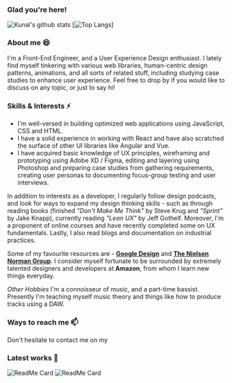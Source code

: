 ### Glad you're here!
![Kunal's github stats](https://github-readme-stats.vercel.app/api?username=evocativ&hide=contribs,issues&show_icons=true&title_color=ffffff&text_color=ffffff&icon_color=ffffff&bg_color=45,00cba4,405b80)
[![Top Langs](https://github-readme-stats.vercel.app/api/top-langs/?username=evocativ&theme=tokyonight&layout=compact)]


### About me 😄

I'm a Front-End Engineer, and a User Experience Design enthusiast. I lately find myself tinkering with various web libraries, human-centric design patterns, animations, and all sorts of related stuff, including studying case studies to enhance user experience. Feel free to drop by if you would like to discuss on any topic, or just to say hi!

### Skills & Interests ⚡

- I'm well-versed in building optimized web applications using JavaScript, CSS and HTML.
- I have a solid experience in working with React and have also scratched the surface of other UI libraries like Angular and Vue. 
- I have acquired basic knowledge of UX principles, wireframing and prototyping using Adobe XD / Figma, editing and layering using Photoshop and preparing case studies from gathering requirements, creating user personas to documenting focus-group testing and user interviews.

In addition to interests as a developer, I regularly follow design podcasts, and look for ways to expand my design thinking skills - such as through reading books (finished *"Don't Make Me Think"* by Steve Krug and *"Sprint"* by Jake Knapp), currently reading *"Lean UX"* by Jeff Gothelf. Moreover, I'm a proponent of online courses and have recently completed some on UX fundamentals. Lastly, I also read blogs and documentation on industrial practices. 

Some of my favourite resources are -
__[Google Design](https://www.design.google)__ and __[The Nielsen Norman Group](https://www.nngroup.com)__. I consider myself fortunate to be surrounded by extremely talented designers and developers at **Amazon**, from whom I learn new things everyday.

*Other Hobbies*
I'm a connoisseur of music, and a part-time bassist. Presently I'm teaching myself music theory and things like how to produce tracks using a DAW. 

### Ways to reach me 📫

Don't hesitate to contact me on my 

### Latest works 💬

![ReadMe Card](https://github-readme-stats.vercel.app/api/pin/?username=evocativ&repo=mylandingpage)
![ReadMe Card](https://github-readme-stats.vercel.app/api/pin/?username=evocativ&repo=bpgcremembrance)
